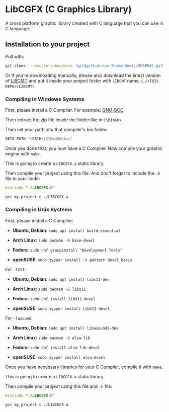 # LibCGFX (C Graphics Library)
A cross platform graphic library created with C language that you can use in C language.

## Installation to your project

Pull with:

```sh
git clone --recurse-submodules "git@github.com:TeomanDeniz/GRAPHIC.git"
```

Or if you're downloading manually, please also download the latest version of [LIBCMT](https://github.com/TeomanDeniz/LIBCMT) and put it inside your project folder with `LIBCMT` name. (`./<THIS REPO>/LIBCMT`)

### Compiling in Windows Systems

First, please install a C Compiler. For example: [GNU_GCC](https://sourceforge.net/projects/gcc-win64/files/14.2.0/gcc-14.2.0-no-debug.7z/download)

Then extract the zip file inside the folder like in `C\MinGW\`.

Then set your path into that compiler's bin folder:

```bat
SETX PATH "%PATH%;C\MinGW\bin"
```

Once you done that, you now have a C Compiler. Now compile your graphic engine with `make`.

This is going to create a `LIBCGFX.a` static library.

Then compile your project using this file. And don't forget to include the `.h` file in your code:

```c
#include "./LIBCGFX.h"
```

```sh
gcc my_project.c ./LIBCGFX.a
```

### Compiling in Unix Systems

First, please install a C Compiler:

- **Ubuntu, Debian**: `sudo apt install build-essential`

- **Arch Linux**: `sudo pacman -S base-devel`

- **Fedora**: `sudo dnf groupinstall "Development Tools"`

- **openSUSE**: `sudo zypper install -t pattern devel_basis`

For `-lX11`:

- **Ubuntu, Debian**: `sudo apt install libx11-dev`

- **Arch Linux**: `sudo pacman -S libx11`

- **Fedora**: `sudo dnf install libX11-devel`

- **openSUSE**: `sudo zypper install libX11-devel`

For `-lasound`:

- **Ubuntu, Debian**: `sudo apt install libasound2-dev`

- **Arch Linux**: `sudo pacman -S alsa-lib`

- **Fedora**: `sudo dnf install alsa-lib-devel`

- **openSUSE**: `sudo zypper install alsa-devel`

Once you have necessary libraries for your C Compiler, compile it with `make`.

This is going to create a `LIBCGFX.a` static library.

Then compile your project using this file and `.h` file:

```c
#include "./LIBCGFX.h"
```

```sh
gcc my_project.c ./LIBCGFX.a
```
